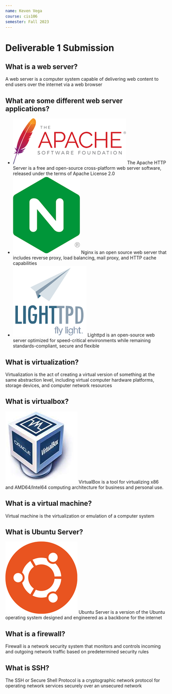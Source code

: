 ```yaml
---
name: Keven Vega
course: cis106
semester: Fall 2023
---
```


# Deliverable 1 Submission 


## What is a web server?
A web server is a computer system capable of delivering web content to end users over the internet via a web browser

## What are some different web server applications?
* ![D1.1](Untitled.png)
The Apache HTTP Server is a free and open-source cross-platform web server software, released under the terms of Apache License 2.0
* ![D1.2](Untitled2.png)
Nginx is an open source web server that includes reverse proxy, load balancing, mail proxy, and HTTP cache capabilities
* ![D1.3](Untitled3.png)
Lighttpd is an open-source web server optimized for speed-critical environments while remaining standards-compliant, secure and flexible

## What is virtualization?
Virtualization is the act of creating a virtual version of something at the same abstraction level, including virtual computer hardware platforms, storage devices, and computer network resources

## What is virtualbox?
![V.1](Untitled.jpeg)
VirtualBox is a tool for virtualizing x86 and AMD64/Intel64 computing architecture for business and personal use.

## What is a virtual machine?
Virtual machine is the virtualization or emulation of a computer system

## What is Ubuntu Server?
![u.1](UntitledU.png)
Ubuntu Server is a version of the Ubuntu operating system designed and engineered as a backbone for the internet

## What is a firewall?
Firewall is a network security system that monitors and controls incoming and outgoing network traffic based on predetermined security rules

## What is SSH?
The SSH or Secure Shell Protocol is a cryptographic network protocol for operating network services securely over an unsecured network

